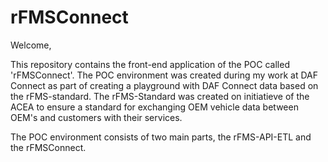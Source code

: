 # rFMSConnect
Welcome,

This repository contains the front-end application of the POC called 'rFMSConnect'.
The POC environment was created during my work at DAF Connect as part of creating a playground with DAF Connect data based on the rFMS-standard. The rFMS-Standard was created on initiatieve of the ACEA to ensure a standard for exchanging OEM vehicle data between OEM's and customers with their services.

The POC environment consists of two main parts, the rFMS-API-ETL and the rFMSConnect.
